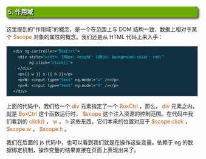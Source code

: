 <h1 style=" -moz-border-radius: 5px; -webkit-border-radius: 5px; -moz-box-shadow: 3px 3px 5px #333; -webkit-box-shadow: 3px 3px 5px #333; box-shadow: 3px 3px 5px #333;  border-radius: 5px; background-color: #69ab01; padding: 4px; color: white; line-height: 1.3em; text-shadow: 2px 2px 2px black; margin: 20px auto; font-size: medium; clear: both;">5. 作用域</h1>

<p style="margin: 15px 0;">
这里提到的“作用域”的概念，是一个在范围上与 DOM 结构一致，数据上相对于某个 <i style=" color: #d75100; font-style: normal; ">$scope</i> 对象的属性的概念。我们还是从 HTML 代码上来入手：
</p>

<div class="highlight" style="background: #103040"><pre style=" white-space: pre-wrap; word-wrap: break-word; border: 1px solid #888; font-size: small; line-height: 1.5em; padding: 5px;; color: #e0eee0; background: #103040;">  <span style="color: #e0eee0">&lt;div</span> <span style="color: #e0eee0">ng-controller=</span><span style="color: #00e5ee">&quot;BoxCtrl&quot;</span><span style="color: #e0eee0">&gt;</span>
    <span style="color: #e0eee0">&lt;div</span> <span style="color: #e0eee0">style=</span><span style="color: #00e5ee">&quot;width: 100px; height: 100px; background-color: red;&quot;</span>
         <span style="color: #e0eee0">ng-click=</span><span style="color: #00e5ee">&quot;click()&quot;</span><span style="color: #e0eee0">&gt;</span>
    <span style="color: #e0eee0">&lt;/div&gt;</span>
    <span style="color: #e0eee0">&lt;p&gt;</span>{{ w }} x {{ h }}<span style="color: #e0eee0">&lt;/p&gt;</span>
    <span style="color: #e0eee0">&lt;p&gt;</span>W: <span style="color: #e0eee0">&lt;input</span> <span style="color: #e0eee0">type=</span><span style="color: #00e5ee">&quot;text&quot;</span> <span style="color: #e0eee0">ng-model=</span><span style="color: #00e5ee">&quot;w&quot;</span> <span style="color: #e0eee0">/&gt;&lt;/p&gt;</span>
    <span style="color: #e0eee0">&lt;p&gt;</span>H: <span style="color: #e0eee0">&lt;input</span> <span style="color: #e0eee0">type=</span><span style="color: #00e5ee">&quot;text&quot;</span> <span style="color: #e0eee0">ng-model=</span><span style="color: #00e5ee">&quot;h&quot;</span> <span style="color: #e0eee0">/&gt;&lt;/p&gt;</span>
  <span style="color: #e0eee0">&lt;/div&gt;</span>
</pre></div>


<p style="margin: 15px 0;">
上面的代码中，我们给一个 <i style=" color: #d75100; font-style: normal; ">div</i> 元素指定了一个 <i style=" color: #d75100; font-style: normal; ">BoxCtrl</i> ，那么， <i style=" color: #d75100; font-style: normal; ">div</i> 元素之内，就是 <i style=" color: #d75100; font-style: normal; ">BoxCtrl</i> 这个函数运行时， <i style=" color: #d75100; font-style: normal; ">$scope</i> 这个注入资源的控制范围。在代码中我们看到的 <i style=" color: #d75100; font-style: normal; ">click()</i> ， <i style=" color: #d75100; font-style: normal; ">w</i> ， <i style=" color: #d75100; font-style: normal; ">h</i> 这些东西，它们本来的位置对应于 <i style=" color: #d75100; font-style: normal; ">$scope.click</i> ， <i style=" color: #d75100; font-style: normal; ">$scope.w</i> ， <i style=" color: #d75100; font-style: normal; ">$scope.h</i> 。
</p>
<p style="margin: 15px 0;">
我们在后面的 js 代码中，也可以看到我们就是在操作这些变量。依赖于 ng 的数据绑定机制，操作变量的结果直接在页面上表现出来了。
</p>